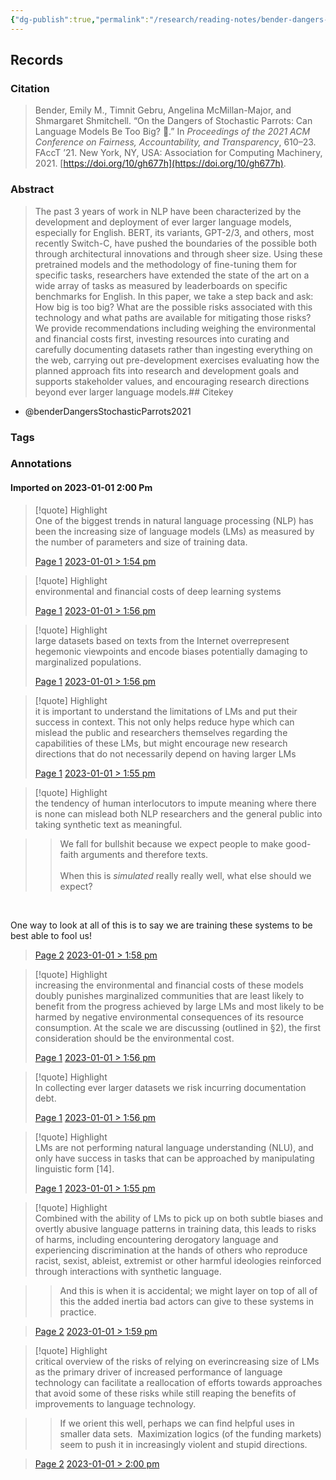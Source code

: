 ```yaml
---
{"dg-publish":true,"permalink":"/research/reading-notes/bender-dangers-stochastic-parrots2021/"}
---
```



## Records

### Citation

> Bender, Emily M., Timnit Gebru, Angelina McMillan-Major, and Shmargaret Shmitchell. “On the Dangers of Stochastic Parrots: Can Language Models Be Too Big? 🦜.” In _Proceedings of the 2021 ACM Conference on Fairness, Accountability, and Transparency_, 610–23. FAccT ’21. New York, NY, USA: Association for Computing Machinery, 2021. [https://doi.org/10/gh677h](https://doi.org/10/gh677h).

### Abstract

> The past 3 years of work in NLP have been characterized by the development and deployment of ever larger language models, especially for English. BERT, its variants, GPT-2/3, and others, most recently Switch-C, have pushed the boundaries of the possible both through architectural innovations and through sheer size. Using these pretrained models and the methodology of fine-tuning them for specific tasks, researchers have extended the state of the art on a wide array of tasks as measured by leaderboards on specific benchmarks for English. In this paper, we take a step back and ask: How big is too big? What are the possible risks associated with this technology and what paths are available for mitigating those risks? We provide recommendations including weighing the environmental and financial costs first, investing resources into curating and carefully documenting datasets rather than ingesting everything on the web, carrying out pre-development exercises evaluating how the planned approach fits into research and development goals and supports stakeholder values, and encouraging research directions beyond ever larger language models.## Citekey
- @benderDangersStochasticParrots2021

### Tags

### Annotations



#### Imported on 2023-01-01 2:00 Pm

> [!quote] Highlight  
> One of the biggest trends in natural language processing (NLP) has been the increasing size of language models (LMs) as measured by the number of parameters and size of training data.
>
> [Page 1](zotero://open-pdf/library/items/ELEYG2UW?page=1) [2023-01-01 > 1:54 pm](2023-01-01#1:54%20pm)

> [!quote] Highlight  
> environmental and financial costs of deep learning systems
>
> [Page 1](zotero://open-pdf/library/items/ELEYG2UW?page=1) [2023-01-01 > 1:56 pm](2023-01-01#1:56%20pm)

> [!quote] Highlight  
> large datasets based on texts from the Internet overrepresent hegemonic viewpoints and encode biases potentially damaging to marginalized populations.
>
> [Page 1](zotero://open-pdf/library/items/ELEYG2UW?page=1) [2023-01-01 > 1:56 pm](2023-01-01#1:56%20pm)

> [!quote] Highlight  
> it is important to understand the limitations of LMs and put their success in context. This not only helps reduce hype which can mislead the public and researchers themselves regarding the capabilities of these LMs, but might encourage new research directions that do not necessarily depend on having larger LMs
>
> [Page 1](zotero://open-pdf/library/items/ELEYG2UW?page=1) [2023-01-01 > 1:55 pm](2023-01-01#1:55%20pm)

> [!quote] Highlight  
> the tendency of human interlocutors to impute meaning where there is none can mislead both NLP researchers and the general public into taking synthetic text as meaningful.

>> We fall for bullshit because we expect people to make good-faith arguments and therefore texts.<br />  
When this is _simulated_ really really well, what else should we expect?<br />

<br />

One way to look at all of this is to say we are training these systems to be best able to fool us!

>
> [Page 2](zotero://open-pdf/library/items/ELEYG2UW?page=2) [2023-01-01 > 1:58 pm](2023-01-01#1:58%20pm)

> [!quote] Highlight  
> increasing the environmental and financial costs of these models doubly punishes marginalized communities that are least likely to benefit from the progress achieved by large LMs and most likely to be harmed by negative environmental consequences of its resource consumption. At the scale we are discussing (outlined in §2), the first consideration should be the environmental cost.
>
> [Page 1](zotero://open-pdf/library/items/ELEYG2UW?page=1) [2023-01-01 > 1:56 pm](2023-01-01#1:56%20pm)

> [!quote] Highlight  
> In collecting ever larger datasets we risk incurring documentation debt.
>
> [Page 1](zotero://open-pdf/library/items/ELEYG2UW?page=1) [2023-01-01 > 1:56 pm](2023-01-01#1:56%20pm)

> [!quote] Highlight  
> LMs are not performing natural language understanding (NLU), and only have success in tasks that can be approached by manipulating linguistic form [14].
>
> [Page 1](zotero://open-pdf/library/items/ELEYG2UW?page=1) [2023-01-01 > 1:55 pm](2023-01-01#1:55%20pm)

> [!quote] Highlight  
> Combined with the ability of LMs to pick up on both subtle biases and overtly abusive language patterns in training data, this leads to risks of harms, including encountering derogatory language and experiencing discrimination at the hands of others who reproduce racist, sexist, ableist, extremist or other harmful ideologies reinforced through interactions with synthetic language.

>> And this is when it is accidental; we might layer on top of all of this the added inertia bad actors can give to these systems in practice.

>
> [Page 2](zotero://open-pdf/library/items/ELEYG2UW?page=2) [2023-01-01 > 1:59 pm](2023-01-01#1:59%20pm)

> [!quote] Highlight  
> critical overview of the risks of relying on everincreasing size of LMs as the primary driver of increased performance of language technology can facilitate a reallocation of efforts towards approaches that avoid some of these risks while still reaping the benefits of improvements to language technology.

>> If we orient this well, perhaps we can find helpful uses in smaller data sets.  Maximization logics (of the funding markets) seem to push it in increasingly violent and stupid directions.

>
> [Page 2](zotero://open-pdf/library/items/ELEYG2UW?page=2) [2023-01-01 > 2:00 pm](2023-01-01#2:00%20pm)





